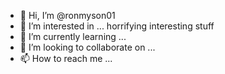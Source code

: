- 👋 Hi, I’m @ronmyson01
- 👀 I’m interested in ... horrifying interesting stuff
- 🌱 I’m currently learning ...
- 💞️ I’m looking to collaborate on ...
- 📫 How to reach me ...

